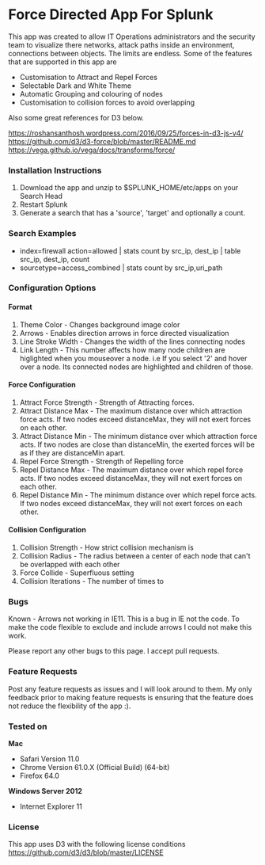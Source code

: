 # Force Directed App For Splunk #
This app was created to allow IT Operations administrators and the security team to visualize there networks, attack paths inside an environment, connections between objects.  The limits are endless.  Some of the features that are supported in this app are

- Customisation to Attract and Repel Forces
- Selectable Dark and White Theme
- Automatic Grouping and colouring of nodes
- Customisation to collision forces to avoid overlapping

Also some great references for D3 below.

https://roshansanthosh.wordpress.com/2016/09/25/forces-in-d3-js-v4/
https://github.com/d3/d3-force/blob/master/README.md
https://vega.github.io/vega/docs/transforms/force/

### Installation Instructions

1. Download the app and unzip to $SPLUNK_HOME/etc/apps on your Search Head
2. Restart Splunk
3. Generate a search that has a 'source', 'target' and optionally a count. 

### Search Examples

- index=firewall action=allowed | stats count by src_ip, dest_ip | table src_ip, dest_ip, count
- sourcetype=access_combined | stats count by src_ip,uri_path

### Configuration Options

#### Format
1. Theme Color - Changes background image color
2. Arrows - Enables direction arrows in force directed visualization
3. Line Stroke Width - Changes the width of the lines connecting nodes
4. Link Length - This number affects how many node children are higlighted when you mouseover a node.  i.e If you select '2' and hover over a node. Its connected nodes are highlighted and children of those.

#### Force Configuration
1. Attract Force Strength - Strength of Attracting forces. 
2. Attract Distance Max - The maximum distance over which attraction force acts. If two nodes exceed distanceMax, they will not exert forces on each other.
3. Attract Distance Min - The minimum distance over which attraction force acts. If two nodes are close than distanceMin, the exerted forces will be as if they are distanceMin apart.
4. Repel Force Strength - Strength of Repelling force
5. Repel Distance Max - The maximum distance over which repel force acts. If two nodes exceed distanceMax, they will not exert forces on each other.
6. Repel Distance Min - The minimum distance over which repel force acts. If two nodes exceed distanceMax, they will not exert forces on each other.

#### Collision Configuration
1. Collision Strength - How strict collision mechanism is
2. Collision Radius - The radius between a center of each node that can't be overlapped with each other
3. Force Collide - Superfluous setting
4. Collision Iterations - The number of times to 

### Bugs
Known - Arrows not working in IE11.  This is a bug in IE not the code.  To make the code flexible to exclude and include arrows I could not make this work.

Please report any other bugs to this page.  I accept pull requests.

### Feature Requests
Post any feature requests as issues and I will look around to them.  My only feedback prior to making feature requests is ensuring that the feature does not reduce the flexibility of the app :).

### Tested on
**Mac**
- Safari Version 11.0 
- Chrome Version 61.0.X (Official Build) (64-bit)
- Firefox 64.0

**Windows Server 2012**
- Internet Explorer 11

### License
This app uses D3 with the following license conditions
https://github.com/d3/d3/blob/master/LICENSE
